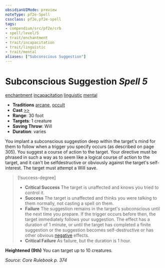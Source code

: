 ```yaml
---
obsidianUIMode: preview
noteType: pf2e-Spell
cssclass: pf2e,pf2e-spell
tags:
- compendium/src/pf2e/crb
- spell/level/5
- trait/enchantment
- trait/incapacitation
- trait/linguistic
- trait/mental
aliases: ["Subconscious Suggestion"]
---
```

# Subconscious Suggestion *Spell 5*   
[enchantment](rules/traits/enchantment.md "Enchantment School Trait")  [incapacitation](rules/traits/incapacitation.md "Incapacitation Effect Trait")  [linguistic](rules/traits/linguistic.md "Linguistic Effect Trait")  [mental](rules/traits/mental.md "Mental Effect Trait")  

- **Traditions** [arcane](rules/traits/arcane.md "Arcane Tradition Trait"), [occult](rules/traits/occult.md "Occult Tradition Trait")
- **Cast** [>>](rules/core-rulebook/chapter-9-playing-the-game.md#Actions "Two-Action") 
- **Range**: 30 foot
- **Targets**: 1 creature
- **Saving Throw**: Will
- **Duration**: varies

You implant a subconscious suggestion deep within the target's mind for them to follow when a trigger you specify occurs (as described on page 305). You suggest a course of action to the target. Your directive must be phrased in such a way as to seem like a logical course of action to the target, and it can't be selfdestructive or obviously against the target's self-interest. The target must attempt a Will save.

> [!success-degree] 
> - **Critical Success** The target is unaffected and knows you tried to control it.
> - **Success** The target is unaffected and thinks you were talking to them normally, not casting a spell on them.
> - **Failure** The suggestion remains in the target's subconscious until the next time you prepare. If the trigger occurs before then, the target immediately follows your suggestion. The effect has a duration of 1 minute, or until the target has completed a finite suggestion or the suggestion becomes self-destructive or has other obvious [negative](rules/traits/negative.md "Negative Energy & Element Trait") effects.
> - **Critical Failure** As failure, but the duration is 1 hour.

**Heightened (9th)** You can target up to 10 creatures.

*Source: Core Rulebook p. 374*